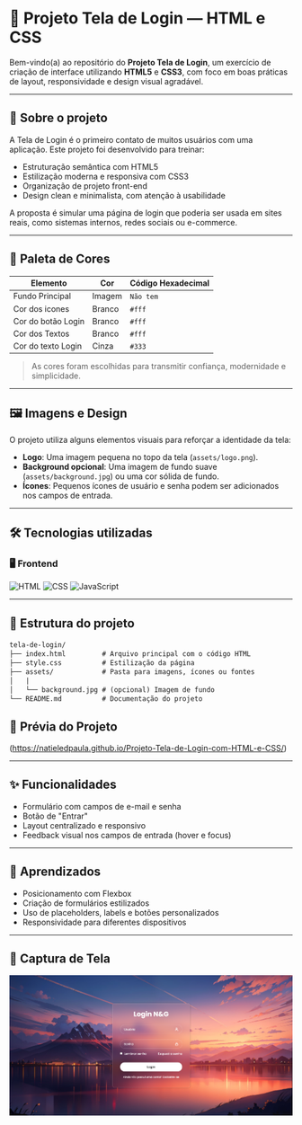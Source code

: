 # 🔐 Projeto Tela de Login — HTML e CSS

Bem-vindo(a) ao repositório do **Projeto Tela de Login**, um exercício de criação de interface utilizando **HTML5** e **CSS3**, com foco em boas práticas de layout, responsividade e design visual agradável.

---

## 🚀 Sobre o projeto

A Tela de Login é o primeiro contato de muitos usuários com uma aplicação. Este projeto foi desenvolvido para treinar:

- Estruturação semântica com HTML5
- Estilização moderna e responsiva com CSS3
- Organização de projeto front-end
- Design clean e minimalista, com atenção à usabilidade

A proposta é simular uma página de login que poderia ser usada em sites reais, como sistemas internos, redes sociais ou e-commerce.

---

## 🎨 Paleta de Cores

| Elemento              | Cor            | Código Hexadecimal|
|-----------------------|----------------|------------------ |
| Fundo Principal       | Imagem         | `Não tem`         |
| Cor dos icones        | Branco         | `#fff`            |
| Cor do botão Login    | Branco         | `#fff`            |
| Cor dos Textos        | Branco         | `#fff`            |
| Cor do texto Login    | Cinza          | `#333`            |

> As cores foram escolhidas para transmitir confiança, modernidade e simplicidade.

---

## 🖼️ Imagens e Design

O projeto utiliza alguns elementos visuais para reforçar a identidade da tela:

- **Logo**: Uma imagem pequena no topo da tela (`assets/logo.png`).
- **Background opcional**: Uma imagem de fundo suave (`assets/background.jpg`) ou uma cor sólida de fundo.
- **Ícones**: Pequenos ícones de usuário e senha podem ser adicionados nos campos de entrada.

---

## 🛠️ Tecnologias utilizadas

### 🖥️ Frontend
![HTML](https://img.shields.io/badge/HTML5-E34F26?style=for-the-badge&logo=html5&logoColor=white)
![CSS](https://img.shields.io/badge/CSS3-1572B6?style=for-the-badge&logo=css3&logoColor=white)
![JavaScript](https://img.shields.io/badge/JavaScript-F7DF1E?style=for-the-badge&logo=javascript&logoColor=black)

---

## 📂 Estrutura do projeto

```
tela-de-login/ 
├── index.html         # Arquivo principal com o código HTML 
├── style.css          # Estilização da página 
├── assets/            # Pasta para imagens, ícones ou fontes 
│   |     
│   └── background.jpg # (opcional) Imagem de fundo 
└── README.md          # Documentação do projeto
```

## 📸 Prévia do Projeto

(https://natieledpaula.github.io/Projeto-Tela-de-Login-com-HTML-e-CSS/)

---

## ✨ Funcionalidades

- Formulário com campos de e-mail e senha
- Botão de "Entrar"
- Layout centralizado e responsivo
- Feedback visual nos campos de entrada (hover e focus)

---

## 🧠 Aprendizados
- Posicionamento com Flexbox
- Criação de formulários estilizados
- Uso de placeholders, labels e botões personalizados
- Responsividade para diferentes dispositivos

---

## 📸 Captura de Tela

![alt text](img/image.png)
